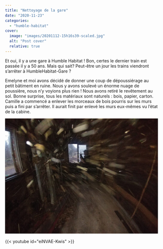 ```yaml
---
title: "Nettoyage de la gare"
date: "2020-11-23"
categories: 
  - "humble-habitat"
cover:
  image: "images/20201112-15h16s39-scaled.jpg"
  alt: "Post cover"
  relative: true
---
```


Et oui, il y a une gare à Humble Habitat ! Bon, certes le dernier train est passée il y a 50 ans. Mais qui sait? Peut-être un jour les trains viendront s’arrêter à HumbleHabitat-Gare ?

Emelyne et moi avons décidé de donner une coup de dépoussiérage au petit bâtiment en ruine. Nous y avons soulevé un énorme nuage de poussière, nous n’y voyions plus rien ! Nous avons retiré le revêtement au sol. Bonne surprise, tous les matériaux sont naturels : bois, papier, carton. Camille a commencé a enlever les morceaux de bois pourris sur les murs puis a fini par s’arrêter. Il aurait finit par enlevé les murs eux-mêmes vu l’état de la cabine.

![](images/20201112-15h16s39-1024x768.jpg)

{{< youtube id="eiNVAE-Kwis" >}} 
 <br/>
